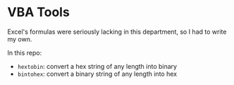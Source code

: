 # VBA Tools

Excel's formulas were seriously lacking in this department, so I had to write my own.

In this repo:
- `hextobin`: convert a hex string of any length into binary
- `bintohex`: convert a binary string of any length into hex
